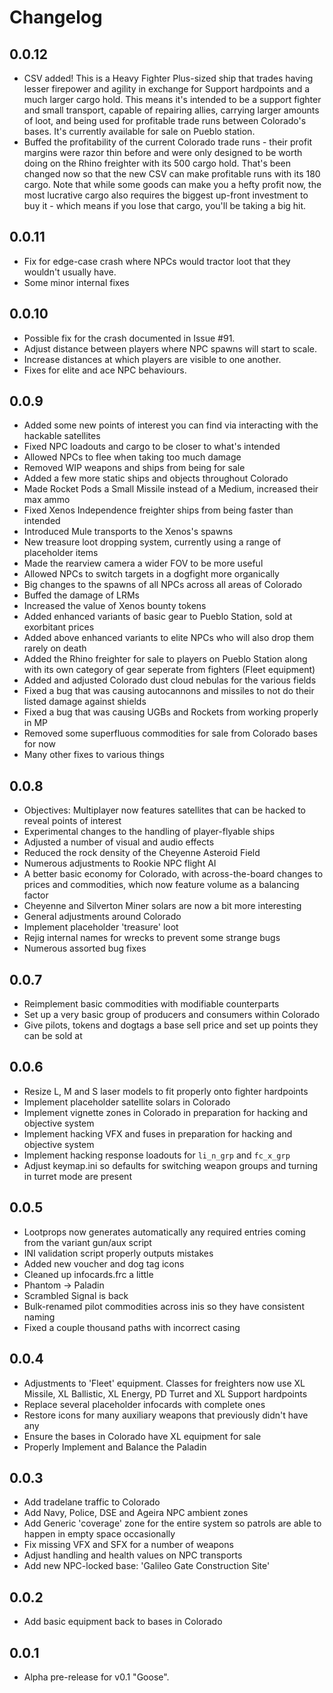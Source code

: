 # Changelog

## 0.0.12
- CSV added! This is a Heavy Fighter Plus-sized ship that trades having lesser firepower and agility in exchange for Support hardpoints and a much larger cargo hold. This means it's intended to be a support fighter and small transport, capable of repairing allies, carrying larger amounts of loot, and being used for profitable trade runs between Colorado's bases. It's currently available for sale on Pueblo station.
- Buffed the profitability of the current Colorado trade runs - their profit margins were razor thin before and were only designed to be worth doing on the Rhino freighter with its 500 cargo hold. That's been changed now so that the new CSV can make profitable runs with its 180 cargo. Note that while some goods can make you a hefty profit now, the most lucrative cargo also requires the biggest up-front investment to buy it - which means if you lose that cargo, you'll be taking a big hit.

## 0.0.11
- Fix for edge-case crash where NPCs would tractor loot that they wouldn't usually have.
- Some minor internal fixes

## 0.0.10
- Possible fix for the crash documented in Issue #91.
- Adjust distance between players where NPC spawns will start to scale.
- Increase distances at which players are visible to one another.
- Fixes for elite and ace NPC behaviours.

## 0.0.9
- Added some new points of interest you can find via interacting with the hackable satellites
- Fixed NPC loadouts and cargo to be closer to what's intended
- Allowed NPCs to flee when taking too much damage
- Removed WIP weapons and ships from being for sale
- Added a few more static ships and objects throughout Colorado
- Made Rocket Pods a Small Missile instead of a Medium, increased their max ammo
- Fixed Xenos Independence freighter ships from being faster than intended
- Introduced Mule transports to the Xenos's spawns
- New treasure loot dropping system, currently using a range of placeholder items
- Made the rearview camera a wider FOV to be more useful
- Allowed NPCs to switch targets in a dogfight more organically
- Big changes to the spawns of all NPCs across all areas of Colorado
- Buffed the damage of LRMs
- Increased the value of Xenos bounty tokens
- Added enhanced variants of basic gear to Pueblo Station, sold at exorbitant prices
- Added above enhanced variants to elite NPCs who will also drop them rarely on death
- Added the Rhino freighter for sale to players on Pueblo Station along with its own category of gear seperate from fighters (Fleet equipment)
- Added and adjusted Colorado dust cloud nebulas for the various fields
- Fixed a bug that was causing autocannons and missiles to not do their listed damage against shields
- Fixed a bug that was causing UGBs and Rockets from working properly in MP
- Removed some superfluous commodities for sale from Colorado bases for now
- Many other fixes to various things

## 0.0.8
- Objectives: Multiplayer now features satellites that can be hacked to reveal points of interest
- Experimental changes to the handling of player-flyable ships
- Adjusted a number of visual and audio effects
- Reduced the rock density of the Cheyenne Asteroid Field
- Numerous adjustments to Rookie NPC flight AI
- A better basic economy for Colorado, with across-the-board changes to prices and commodities, which now feature volume as a balancing factor
- Cheyenne and Silverton Miner solars are now a bit more interesting
- General adjustments around Colorado
- Implement placeholder 'treasure' loot
- Rejig internal names for wrecks to prevent some strange bugs
- Numerous assorted bug fixes

## 0.0.7
- Reimplement basic commodities with modifiable counterparts
- Set up a very basic group of producers and consumers within Colorado
- Give pilots, tokens and dogtags a base sell price and set up points they can be sold at

## 0.0.6
- Resize L, M and S laser models to fit properly onto fighter hardpoints
- Implement placeholder satellite solars in Colorado
- Implement vignette zones in Colorado in preparation for hacking and objective system
- Implement hacking VFX and fuses in preparation for hacking and objective system
- Implement hacking response loadouts for `li_n_grp` and `fc_x_grp`
- Adjust keymap.ini so defaults for switching weapon groups and turning in turret mode are present

## 0.0.5
- Lootprops now generates automatically any required entries coming from the variant gun/aux script
- INI validation script properly outputs mistakes
- Added new voucher and dog tag icons
- Cleaned up infocards.frc a little
- Phantom -> Paladin
- Scrambled Signal is back
- Bulk-renamed pilot commodities across inis so they have consistent naming
- Fixed a couple thousand paths with incorrect casing

## 0.0.4
- Adjustments to 'Fleet' equipment. Classes for freighters now use XL Missile, XL Ballistic, XL Energy, PD Turret and XL Support hardpoints
- Replace several placeholder infocards with complete ones
- Restore icons for many auxiliary weapons that previously didn't have any
- Ensure the bases in Colorado have XL equipment for sale
- Properly Implement and Balance the Paladin

## 0.0.3
- Add tradelane traffic to Colorado
- Add Navy, Police, DSE and Ageira NPC ambient zones
- Add Generic 'coverage' zone for the entire system so patrols are able to happen in empty space occasionally
- Fix missing VFX and SFX for a number of weapons
- Adjust handling and health values on NPC transports
- Add new NPC-locked base: 'Galileo Gate Construction Site'

## 0.0.2
- Add basic equipment back to bases in Colorado

## 0.0.1
- Alpha pre-release for v0.1 "Goose".
